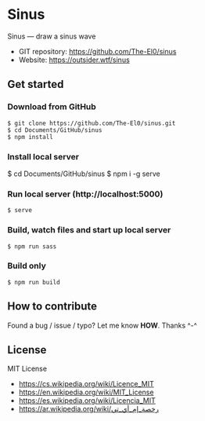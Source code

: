 # Sinus
Sinus — draw a sinus wave

* GIT repository: https://github.com/The-El0/sinus
* Website: https://outsider.wtf/sinus




## Get started

### Download from GitHub
```
$ git clone https://github.com/The-El0/sinus.git
$ cd Documents/GitHub/sinus
$ npm install
```

### Install local server
$ cd Documents/GitHub/sinus
$ npm i -g serve


### Run local server (http://localhost:5000)
```
$ serve
```


### Build, watch files and start up local server
```
$ npm run sass
```


### Build only
```
$ npm run build
```




## How to contribute
Found a bug / issue / typo? Let me know __HOW__. Thanks ^-^




## License

MIT License

* https://cs.wikipedia.org/wiki/Licence_MIT
* https://en.wikipedia.org/wiki/MIT_License
* https://es.wikipedia.org/wiki/Licencia_MIT
* https://ar.wikipedia.org/wiki/رخصة_إم_أي_تي